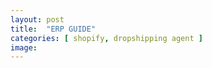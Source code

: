 ```yaml
---
layout: post
title:  "ERP GUIDE"
categories: [ shopify, dropshipping agent ]
image: 
---
```


<!--stackedit_data:
eyJoaXN0b3J5IjpbMTgwNjY2ODAzOF19
-->